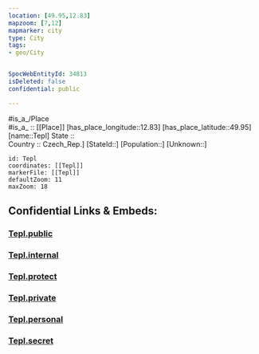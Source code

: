 ```yaml
---
location: [49.95,12.83] 
mapzoom: [7,12] 
mapmarker: city 
type: City
tags:
- geo/City


SpocWebEntityId: 34813
isDeleted: false
confidential: public

---
```

#is_a_/Place  
#is_a_ :: [[Place]] 
[has_place_longitude::12.83] 
[has_place_latitude::49.95] 
[name::Tepl] 
State ::  
Country :: Czech_Rep.] 
[StateId::] 
[Population::] 
[Unknown::] 


```leaflet
id: Tepl
coordinates: [[Tepl]] 
markerFile: [[Tepl]] 
defaultZoom: 11 
maxZoom: 18
```


## Confidential Links & Embeds: 

### [Tepl.public](/_public/\Earth\Continent\Europe\Europe~Central\Czech_Republic\regions~Czech_Republic\Karlovarský\CityTepl.public.md) 

### [Tepl.internal](/_internal/\Earth\Continent\Europe\Europe~Central\Czech_Republic\regions~Czech_Republic\Karlovarský\CityTepl.internal.md) 

### [Tepl.protect](/_protect/\Earth\Continent\Europe\Europe~Central\Czech_Republic\regions~Czech_Republic\Karlovarský\CityTepl.protect.md) 

### [Tepl.private](/_private/\Earth\Continent\Europe\Europe~Central\Czech_Republic\regions~Czech_Republic\Karlovarský\CityTepl.private.md) 

### [Tepl.personal](/_personal/\Earth\Continent\Europe\Europe~Central\Czech_Republic\regions~Czech_Republic\Karlovarský\CityTepl.personal.md) 

### [Tepl.secret](/_secret/\Earth\Continent\Europe\Europe~Central\Czech_Republic\regions~Czech_Republic\Karlovarský\CityTepl.secret.md)

